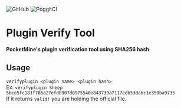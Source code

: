 ![GitHub](https://img.shields.io/github/license/P1ggyDev/PluginVerifyTool?style=flat-square)
![PoggitCI](https://poggit.pmmp.io/ci.badge/P1ggyDev/PluginVerifyTool/PluginVerifyTool?build=3)
# Plugin Verify Tool
**PocketMine's plugin verification tool using SHA256 hash**

## Usage
```verifyplugin <plugin name> <plugin hash>```  
Ex: ```verifyplugin Sheep 5bce5fc181f786a27efdb907d0975540e843739a7117edb53dabc1e350ba9735```  
If it returns ```valid!``` you are holding the official file.
